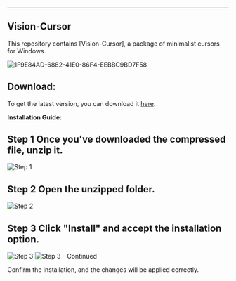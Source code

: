 ---

## Vision-Cursor

This repository contains [Vision-Cursor], a package of minimalist cursors for Windows.

![1F9E84AD-6882-41E0-86F4-EEBBC9BD7F58](https://github.com/N3bulaX/Vision-Cursor/assets/117851699/3a7d6b72-c5d2-4a79-8383-8fd392788c70)

## Download:
To get the latest version, you can download it [here](https://mega.nz/file/owsDXRxL#UZLMD9Ej6lY5B4sMUDNbM5p6Tu_D4PLJgK1ufJFb8vo).

**Installation Guide:**

 ##  Step 1 Once you've downloaded the compressed file, unzip it.

   ![Step 1](https://github.com/N3bulaX/Vision-Cursor/assets/117851699/8dbf340e-8db0-4d65-8206-157605e80e31)

 ##  Step 2 Open the unzipped folder.
       
   ![Step 2](https://github.com/N3bulaX/Vision-Cursor/assets/117851699/702eef7f-f453-4769-a248-0c1ddbace374)
       
    

   ## Step 3 Click "Install" and accept the installation option.

   ![Step 3](https://github.com/N3bulaX/Vision-Cursor/assets/117851699/1e131870-7d57-4c1e-bb2b-170ee57e0c54)
   ![Step 3 - Continued](https://github.com/N3bulaX/Vision-Cursor/assets/117851699/501bb2c9-466e-4e4b-ae0e-9618e55f0403)

Confirm the installation, and the changes will be applied correctly.




